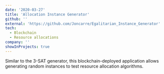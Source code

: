 ```yaml
---
date: '2020-03-27'
title: 'Allocation Instance Generator'
github: ''
external: 'https://github.com/Joncarre/Egalitarian_Instance_Generator'
tech:
  - Blockchain
  - Resource allocations
company: ''
showInProjects: true
---
```


Similar to the 3-SAT generator, this blockchain-deployed application allows generating random instances to test resource allocation algorithms.

